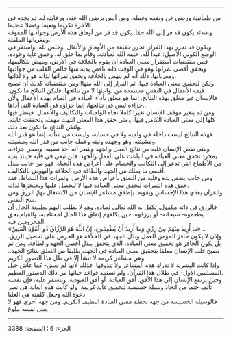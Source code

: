 ------------------------------------------------------------------------

من طمأنينة ورضى عن وضعه وعمله، ومن أنس برضى الله عنه، ورعايته له. ثم
يجده في الآخرة تكريما ونعيما وفضلا عظيما.  
وعندئذ يكون قد فر إلى الله حقا. يكون قد فر من أوهاق هذه الأرض وجواذبها
المعوقة ومغرياتها الملفتة.  
ويكون قد تحرر بهذا الفرار. تحرر حقيقة من الأوهاق والأثقال. وخلص لله،
واستقر في الوضع الكوني الأصيل: عبدا لله. خلقه الله لعبادته. وقام بما خلق
له. وحقق غاية وجوده. فمن مقتضيات استقرار معنى العبادة أن يقوم بالخلافة
في الأرض، وينهض بتكاليفها، ويحقق أقصى ثمراتها وهو في الوقت ذاته نافض
يديه منها خالص القلب من جواذبها ومغرياتها. ذلك أنه لم ينهض بالخلافة
ويحقق ثمراتها لذاته هو ولا لذاتها.  
ولكن لتحقيق معنى العبادة فيها، ثم الفرار إلى الله منها! ومن مقتضياته
كذلك أن تصبح قيمة الأعمال في النفس مستمدة من بواعثها لا من نتائجها.
فلتكن النتائج ما تكون. فالإنسان غير معلق بهذه النتائج. إنما هو معلق
بأداء العبادة في القيام بهذه الأعمال ولأن جزاءه ليس في نتائجها، إنما
جزاؤه في العبادة التي أداها..  
ومن ثم يتغير موقف الإنسان تغيرا كاملا تجاه الواجبات والتكاليف والأعمال.
فينظر فيها كلها إلى معنى العبادة الكامن فيها. ومتى حقق هذا المعنى انتهت
مهمته وتحققت غايته. ولتكن النتائج ما تكون بعد ذلك.  
فهذه النتائج ليست داخلة في واجبه ولا في حسابه، وليست من شأنه. إنما هو
قدر الله ومشيئته. وهو وجهده ونيته وعمله جانب من قدر الله ومشيئته.  
ومتى نفض الإنسان قلبه من نتائج العمل والجهد وشعر أنه أخذ نصيبه، وضمن
جزاءه، بمجرد تحقق معنى العبادة في الباعث على العمل والجهد، فلن تبقى في
قلبه حينئذ بقية من الأطماع التي تدعو إلى التكالب والخصام على أعراض هذه
الحياة. فهو من جانب يبذل أقصى ما يملك من الجهد والطاقة في الخلافة
والنهوض بالتكاليف.  
ومن جانب ينفض يده وقلبه من التعلق بأعراض هذه الأرض، وثمرات هذا النشاط.
فقد حقق هذه الثمرات ليحقق معنى العبادة فيها لا ليحصل عليها ويحتجزها
لذاته.  
والقرآن يغذي هذا الإحساس ويقويه. بإطلاق مشاعر الإنسان من الانشغال بهمّ
الرزق ومن شح النفس.  
فالرزق في ذاته مكفول. تكفل به الله تعالى لعباده. وهو لا يطلب إليهم
بطبيعة الحال أن يطعموه- سبحانه- أو يرزقوه. حين يكلفهم إنفاق هذا المال
لمحتاجيه، والقيام بحق المحرومين فيه:  
«ما أُرِيدُ مِنْهُمْ مِنْ رِزْقٍ وَما أُرِيدُ أَنْ يُطْعِمُونِ. إِنَّ اللَّهَ هُوَ الرَّزَّاقُ ذُو الْقُوَّةِ
الْمَتِينُ» ..  
وإذن لا يكون حافز المؤمن للعمل وبذل الجهد في الخلافة هو الحرص على تحصيل
الرزق. بل يكون الحافز هو تحقيق معنى العبادة، الذي يتحقق ببذل أقصى الجهد
والطاقة. ومن ثم يصبح قلب الإنسان معلقا بتحقيق معنى العبادة في الجهد،
طليقا من التعلق بنتائج الجهد.. وهي مشاعر كريمة لا تنشأ إلا في ظل هذا
التصور الكريم.  
وإذا كانت البشرية لا تدرك هذه المشاعر ولا تتذوقها، فذلك لأنها لم تعش-
كما عاش جيل المسلمين الأول- في ظلال هذا القرآن. ولم تستمد قواعد حياتها
من ذلك الدستور العظيم.  
وحين يرتفع الإنسان إلى هذا الأفق. أفق العبادة. أو أفق العبودية. ويستقر
عليه، فإن نفسه تأنف حتما من اتخاذ وسيلة خسيسة لتحقيق غاية كريمة. ولو
كانت هذه الغاية هي نصر دعوة الله وجعل كلمته هي العليا.  
فالوسيلة الخسيسة من جهة تحطم معنى العبادة النظيف الكريم. ومن جهة أخرى
فهو لا يعني نفسه ببلوغ

------------------------------------------------------------------------

الجزء: 6 ¦ الصفحة: 3388
